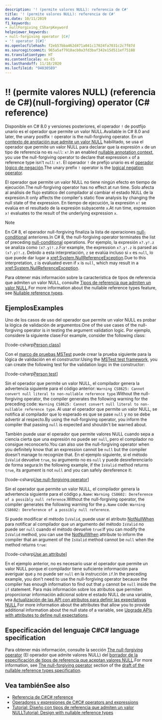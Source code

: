 ```yaml
---
description: '! (permite valores NULL): referencia de C#'
title: '! (permite valores NULL): referencia de C#'
ms.date: 10/11/2019
f1_keywords:
- nullForgiving_CSharpKeyword
helpviewer_keywords:
- null-forgiving operator [C#]
- '! operator [C#]'
ms.openlocfilehash: f2eb57bba462d471a041c17024fa7031c2c7f87d
ms.sourcegitcommit: 965a5af7918acb0a3fd3baf342e15d511ef75188
ms.translationtype: HT
ms.contentlocale: es-ES
ms.lasthandoff: 11/18/2020
ms.locfileid: "94830589"
---
```

# <a name="-null-forgiving-operator-c-reference"></a><span data-ttu-id="5c6ce-105">!</span><span class="sxs-lookup"><span data-stu-id="5c6ce-105">!</span></span> <span data-ttu-id="5c6ce-106">(permite valores NULL) (referencia de C#)</span><span class="sxs-lookup"><span data-stu-id="5c6ce-106">(null-forgiving) operator (C# reference)</span></span>

<span data-ttu-id="5c6ce-107">Disponible en C# 8.0 y versiones posteriores, el operador `!` de postfijo unario es el operador que permite un valor NULL.</span><span class="sxs-lookup"><span data-stu-id="5c6ce-107">Available in C# 8.0 and later, the unary postfix `!` operator is the null-forgiving operator.</span></span> <span data-ttu-id="5c6ce-108">En un [contexto de anotación que admite un valor NULL](../../nullable-references.md#nullable-annotation-context) habilitado, se usa el operador que permite un valor NULL para declarar que la expresión `x` de un tipo de referencia no es `null`: `x!`.</span><span class="sxs-lookup"><span data-stu-id="5c6ce-108">In an enabled [nullable annotation context](../../nullable-references.md#nullable-annotation-context), you use the null-forgiving operator to declare that expression `x` of a reference type isn't `null`: `x!`.</span></span> <span data-ttu-id="5c6ce-109">El operador `!` de prefijo unario es el [operador lógico de negación](boolean-logical-operators.md#logical-negation-operator-).</span><span class="sxs-lookup"><span data-stu-id="5c6ce-109">The unary prefix `!` operator is the [logical negation operator](boolean-logical-operators.md#logical-negation-operator-).</span></span>

<span data-ttu-id="5c6ce-110">El operador que permite un valor NULL no tiene ningún efecto en tiempo de ejecución.</span><span class="sxs-lookup"><span data-stu-id="5c6ce-110">The null-forgiving operator has no effect at run time.</span></span> <span data-ttu-id="5c6ce-111">Solo afecta al análisis de flujo estático del compilador al cambiar el estado NULL de la expresión.</span><span class="sxs-lookup"><span data-stu-id="5c6ce-111">It only affects the compiler's static flow analysis by changing the null state of the expression.</span></span> <span data-ttu-id="5c6ce-112">En tiempo de ejecución, la expresión `x!` se evalúa en el resultado de la expresión subyacente `x`.</span><span class="sxs-lookup"><span data-stu-id="5c6ce-112">At run time, expression `x!` evaluates to the result of the underlying expression `x`.</span></span>

> [!NOTE]
> <span data-ttu-id="5c6ce-113">En C# 8, el operador null-forgiving finaliza la lista de operaciones [null-conditional](member-access-operators.md#null-conditional-operators--and-) anteriores.</span><span class="sxs-lookup"><span data-stu-id="5c6ce-113">In C# 8, the null-forgiving operator terminates the list of preceding [null-conditional](member-access-operators.md#null-conditional-operators--and-) operations.</span></span> <span data-ttu-id="5c6ce-114">Por ejemplo, la expresión `x?.y!.z` se analiza como `(x?.y)!.z`.</span><span class="sxs-lookup"><span data-stu-id="5c6ce-114">For example, the expression `x?.y!.z` is parsed as `(x?.y)!.z`.</span></span> <span data-ttu-id="5c6ce-115">Debido a esta interpretación, `z` se evalúa incluso si `x` es `null`, lo que puede dar lugar a <xref:System.NullReferenceException>.</span><span class="sxs-lookup"><span data-stu-id="5c6ce-115">Due to this interpretation, `z` is evaluated even if `x` is `null`, which may result in a <xref:System.NullReferenceException>.</span></span>

<span data-ttu-id="5c6ce-116">Para obtener más información sobre la característica de tipos de referencia que admiten un valor NULL, consulte [Tipos de referencia que admiten un valor NULL](../builtin-types/nullable-reference-types.md).</span><span class="sxs-lookup"><span data-stu-id="5c6ce-116">For more information about the nullable reference types feature, see [Nullable reference types](../builtin-types/nullable-reference-types.md).</span></span>

## <a name="examples"></a><span data-ttu-id="5c6ce-117">Ejemplos</span><span class="sxs-lookup"><span data-stu-id="5c6ce-117">Examples</span></span>

<span data-ttu-id="5c6ce-118">Uno de los casos de uso del operador que permite un valor NULL es probar la lógica de validación de argumentos.</span><span class="sxs-lookup"><span data-stu-id="5c6ce-118">One of the use cases of the null-forgiving operator is in testing the argument validation logic.</span></span> <span data-ttu-id="5c6ce-119">Por ejemplo, considere la siguiente clase:</span><span class="sxs-lookup"><span data-stu-id="5c6ce-119">For example, consider the following class:</span></span>

[!code-csharp[Person class](snippets/shared/NullForgivingOperator.cs#PersonClass)]

<span data-ttu-id="5c6ce-120">Con el [marco de pruebas MSTest](../../../core/testing/unit-testing-with-mstest.md) puede crear la prueba siguiente para la lógica de validación en el constructor:</span><span class="sxs-lookup"><span data-stu-id="5c6ce-120">Using the [MSTest test framework](../../../core/testing/unit-testing-with-mstest.md), you can create the following test for the validation logic in the constructor:</span></span>

[!code-csharp[Person test](snippets/shared/NullForgivingOperator.cs#TestPerson)]

<span data-ttu-id="5c6ce-121">Sin el operador que permite un valor NULL, el compilador genera la advertencia siguiente para el código anterior: `Warning CS8625: Cannot convert null literal to non-nullable reference type`.</span><span class="sxs-lookup"><span data-stu-id="5c6ce-121">Without the null-forgiving operator, the compiler generates the following warning for the preceding code: `Warning CS8625: Cannot convert null literal to non-nullable reference type`.</span></span> <span data-ttu-id="5c6ce-122">Al usar el operador que permite un valor NULL, se notifica al compilador que lo esperado es que se pase `null` y no se debe advertir al respecto.</span><span class="sxs-lookup"><span data-stu-id="5c6ce-122">By using the null-forgiving operator, you inform the compiler that passing `null` is expected and shouldn't be warned about.</span></span>

<span data-ttu-id="5c6ce-123">También puede usar el operador que permite valores NULL cuando sepa a ciencia cierta que una expresión no puede ser `null`, pero el compilador no consigue reconocerlo.</span><span class="sxs-lookup"><span data-stu-id="5c6ce-123">You can also use the null-forgiving operator when you definitely know that an expression cannot be `null` but the compiler doesn't manage to recognize that.</span></span> <span data-ttu-id="5c6ce-124">En el ejemplo siguiente, si el método `IsValid` devuelve `true`, su argumento no es `null` y puede desreferenciarlo de forma segura:</span><span class="sxs-lookup"><span data-stu-id="5c6ce-124">In the following example, if the `IsValid` method returns `true`, its argument is not `null` and you can safely dereference it:</span></span>

[!code-csharp[Use null-forgiving operator](snippets/shared/NullForgivingOperator.cs#UseNullForgiving)]

<span data-ttu-id="5c6ce-125">Sin el operador que permite un valor NULL, el compilador genera la advertencia siguiente para el código `p.Name`: `Warning CS8602: Dereference of a possibly null reference`.</span><span class="sxs-lookup"><span data-stu-id="5c6ce-125">Without the null-forgiving operator, the compiler generates the following warning for the `p.Name` code: `Warning CS8602: Dereference of a possibly null reference`.</span></span>

<span data-ttu-id="5c6ce-126">Si puede modificar el método `IsValid`, puede usar el atributo [NotNullWhen](xref:System.Diagnostics.CodeAnalysis.NotNullWhenAttribute) para notificar al compilador que un argumento del método `IsValid` no puede ser `null` cuando el método devuelve `true`:</span><span class="sxs-lookup"><span data-stu-id="5c6ce-126">If you can modify the `IsValid` method, you can use the [NotNullWhen](xref:System.Diagnostics.CodeAnalysis.NotNullWhenAttribute) attribute to inform the compiler that an argument of the `IsValid` method cannot be `null` when the method returns `true`:</span></span>

[!code-csharp[Use an attribute](snippets/shared/NullForgivingOperator.cs#UseAttribute)]

<span data-ttu-id="5c6ce-127">En el ejemplo anterior, no es necesario usar el operador que permite un valor NULL porque el compilador tiene suficiente información para averiguar que `p` no puede ser `null` en la instrucción `if`.</span><span class="sxs-lookup"><span data-stu-id="5c6ce-127">In the preceding example, you don't need to use the null-forgiving operator because the compiler has enough information to find out that `p` cannot be `null` inside the `if` statement.</span></span> <span data-ttu-id="5c6ce-128">Para más información sobre los atributos que permiten proporcionar información adicional sobre el estado NULL de una variable, vea [Actualización de las API con atributos para definir las expectativas NULL](../attributes/nullable-analysis.md).</span><span class="sxs-lookup"><span data-stu-id="5c6ce-128">For more information about the attributes that allow you to provide additional information about the null state of a variable, see [Upgrade APIs with attributes to define null expectations](../attributes/nullable-analysis.md).</span></span>

## <a name="c-language-specification"></a><span data-ttu-id="5c6ce-129">Especificación del lenguaje C#</span><span class="sxs-lookup"><span data-stu-id="5c6ce-129">C# language specification</span></span>

<span data-ttu-id="5c6ce-130">Para obtener más información, consulte la sección [The null-forgiving operator](~/_csharplang/proposals/csharp-9.0/nullable-reference-types-specification.md#the-null-forgiving-operator) (El operador que admite valores NULL) del [borrador de la especificación de tipos de referencia que aceptan valores NULL](~/_csharplang/proposals/csharp-9.0/nullable-reference-types-specification.md).</span><span class="sxs-lookup"><span data-stu-id="5c6ce-130">For more information, see [The null-forgiving operator](~/_csharplang/proposals/csharp-9.0/nullable-reference-types-specification.md#the-null-forgiving-operator) section of the [draft of the nullable reference types specification](~/_csharplang/proposals/csharp-9.0/nullable-reference-types-specification.md).</span></span>

## <a name="see-also"></a><span data-ttu-id="5c6ce-131">Vea también</span><span class="sxs-lookup"><span data-stu-id="5c6ce-131">See also</span></span>

- [<span data-ttu-id="5c6ce-132">Referencia de C#</span><span class="sxs-lookup"><span data-stu-id="5c6ce-132">C# reference</span></span>](../index.md)
- [<span data-ttu-id="5c6ce-133">Operadores y expresiones de C#</span><span class="sxs-lookup"><span data-stu-id="5c6ce-133">C# operators and expressions</span></span>](index.md)
- [<span data-ttu-id="5c6ce-134">Tutorial: Diseño con tipos de referencia que admiten un valor NULL</span><span class="sxs-lookup"><span data-stu-id="5c6ce-134">Tutorial: Design with nullable reference types</span></span>](../../tutorials/nullable-reference-types.md)
